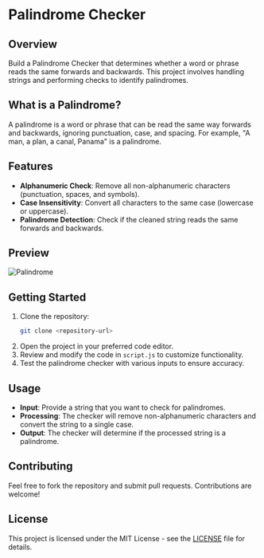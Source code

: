# Palindrome Checker

## Overview

Build a Palindrome Checker that determines whether a word or phrase reads the same forwards and backwards. This project involves handling strings and performing checks to identify palindromes.

## What is a Palindrome?

A palindrome is a word or phrase that can be read the same way forwards and backwards, ignoring punctuation, case, and spacing. For example, "A man, a plan, a canal, Panama" is a palindrome.

## Features

- **Alphanumeric Check**: Remove all non-alphanumeric characters (punctuation, spaces, and symbols).
- **Case Insensitivity**: Convert all characters to the same case (lowercase or uppercase).
- **Palindrome Detection**: Check if the cleaned string reads the same forwards and backwards.

## Preview
![Palindrome](https://github.com/user-attachments/assets/3c858cb4-38b8-45e2-a1e6-09a1ccd709f2)

## Getting Started

1. Clone the repository:
   ```bash
   git clone <repository-url>
2. Open the project in your preferred code editor.
3. Review and modify the code in `script.js` to customize functionality.
4. Test the palindrome checker with various inputs to ensure accuracy.

## Usage

- **Input**: Provide a string that you want to check for palindromes.
- **Processing**: The checker will remove non-alphanumeric characters and convert the string to a single case.
- **Output**: The checker will determine if the processed string is a palindrome.

## Contributing

Feel free to fork the repository and submit pull requests. Contributions are welcome!

## License

This project is licensed under the MIT License - see the [LICENSE](LICENSE) file for details.

